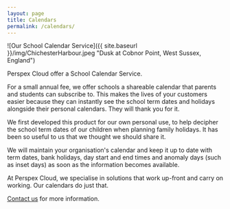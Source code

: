 ```yaml
---
layout: page
title: Calendars
permalink: /calendars/
---
```


![Our School Calendar Service]({{ site.baseurl }}/img/ChichesterHarbour.jpeg "Dusk at Cobnor Point, West Sussex, England")


Perspex Cloud offer a School Calendar Service.

For a small annual fee, we offer schools a shareable calendar that parents and students can subscribe to. This makes the lives of your customers easier because they can instantly see the school term dates and holidays alongside their personal calendars. They will thank you for it.

We first developed this product for our own personal use, to help decipher the school term dates of our children when planning family holidays. It has been so useful to us that we thought we should share it.

We will maintain your organisation's calendar and keep it up to date with term dates, bank holidays, day start and end times and anomaly days (such as inset days) as soon as the information becomes available.

At Perspex Cloud, we specialise in solutions that work up-front and carry on working. Our calendars do just that.

[Contact us](mailto:info@perspex.cloud) for more information.

